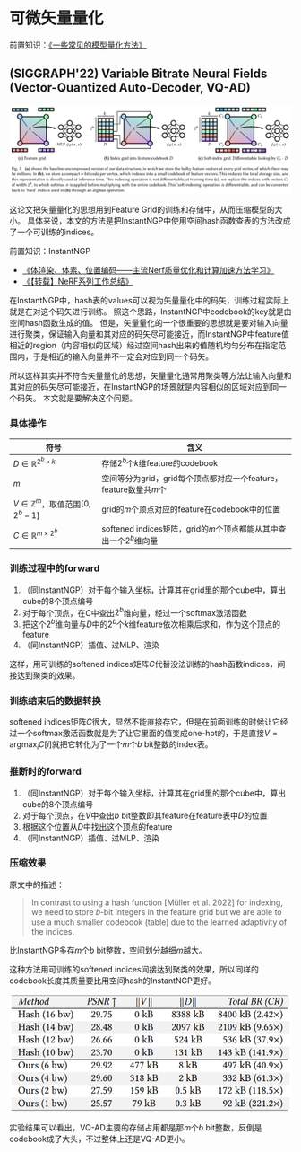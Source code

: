 # 可微矢量量化

前置知识：[《一些常见的模型量化方法》](../人工智能/quant.md)

## (SIGGRAPH'22) Variable Bitrate Neural Fields (Vector-Quantized Auto-Decoder, VQ-AD)

![](i/20240423163529.png)

这论文把矢量量化的思想用到Feature Grid的训练和存储中，从而压缩模型的大小。
具体来说，本文的方法是把InstantNGP中使用空间hash函数查表的方法改成了一个可训练的indices。

前置知识：InstantNGP
* [《体渲染、体素、位置编码——主流Nerf质量优化和计算加速方法学习》](./Nerf加速.md)
* [《【转载】NeRF系列工作总结》](./NeRF系列工作总结.md)

在InstantNGP中，hash表的values可以视为矢量量化中的码矢，训练过程实际上就是在对这个码矢进行训练。
照这个思路，InstantNGP中codebook的key就是由空间hash函数生成的值。
但是，矢量量化的一个很重要的思想就是要对输入向量进行聚类，保证输入向量和其对应的码矢尽可能接近，而InstantNGP中feature值相近的region（内容相似的区域）经过空间hash出来的值随机均匀分布在指定范围内，于是相近的输入向量并不一定会对应到同一个码矢。

所以这样其实并不符合矢量量化的思想，矢量量化通常用聚类等方法让输入向量和其对应的码矢尽可能接近，在InstantNGP的场景就是内容相似的区域对应到同一个码矢。
本文就是要解决这个问题。

### 具体操作

符号|含义
-|-
$D\in\mathbb R^{2^b\times k}$|存储$2^b$个$k$维feature的codebook
$m$|空间等分为grid，grid每个顶点都对应一个feature，feature数量共$m$个
$V\in\mathbb Z^m$，取值范围$[0,2^b-1]$|grid的$m$个顶点对应的feature在codebook中的位置
$C\in\mathbb R^{m\times 2^b}$|softened indices矩阵，grid的$m$个顶点都能从其中查出一个$2^b$维向量

### 训练过程中的forward

1. （同InstantNGP）对于每个输入坐标，计算其在grid里的那个cube中，算出cube的8个顶点编号
2. 对于每个顶点，在$C$中查出$2^b$维向量，经过一个softmax激活函数
3. 把这个$2^b$维向量与$D$中的$2^b$个$k$维feature依次相乘后求和，作为这个顶点的feature
4. （同InstantNGP）插值、过MLP、渲染

这样，用可训练的softened indices矩阵$C$代替没法训练的hash函数indices，间接达到聚类的效果。

### 训练结束后的数据转换

softened indices矩阵$C$很大，显然不能直接存它，但是在前面训练的时候让它经过一个softmax激活函数就是为了让它里面的值变成one-hot的，于是直接$V=\text{argmax}_iC[i]$就把它转化为了一个$m$个$b$ bit整数的index表。

### 推断时的forward

1. （同InstantNGP）对于每个输入坐标，计算其在grid里的那个cube中，算出cube的8个顶点编号
2. 对于每个顶点，在$V$中查出$b$ bit整数即其feature在feature表中$D$的位置
3. 根据这个位置从$D$中找出这个顶点的feature
4. （同InstantNGP）插值、过MLP、渲染

### 压缩效果

原文中的描述：

>In contrast to using a hash function [Müller et al. 2022] for indexing, we need to store 𝑏-bit integers in the feature grid but we are able to use a much smaller codebook (table) due to the learned adaptivity of the indices.

比InstantNGP多存$m$个$b$ bit整数，空间划分越细$m$越大。

这种方法用可训练的softened indices间接达到聚类的效果，所以同样的codebook长度其质量要比用空间hash的InstantNGP更好。

![](i/20240423175518.png)

实验结果可以看出，VQ-AD主要的存储占用都是那$m$个$b$ bit整数，反倒是codebook成了大头，不过整体上还是VQ-AD更小。